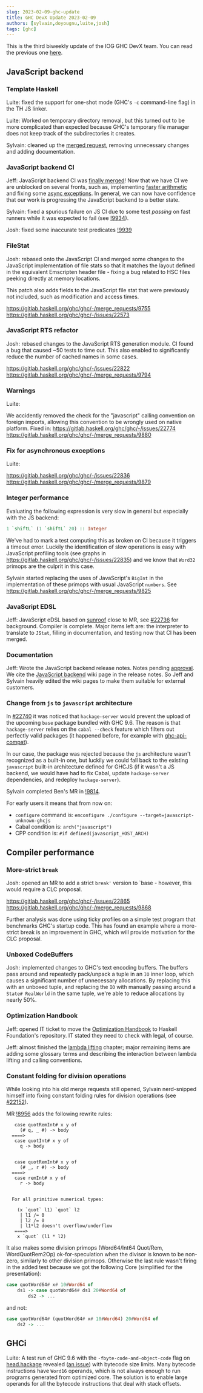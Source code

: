 ```yaml
---
slug: 2023-02-09-ghc-update
title: GHC DevX Update 2023-02-09
authors: [sylvain,doyougnu,luite,josh]
tags: [ghc]
---
```


This is the third biweekly update of the IOG GHC DevX team.
You can read the previous one [here](https://engineering.iog.io/2023-01-26-ghc-update).

## JavaScript backend

### Template Haskell

Luite: fixed the support for one-shot mode (GHC's `-c` command-line flag)
in the TH JS linker.

Luite: Worked on temporary directory removal, but this turned out to be more
complicated than expected because GHC's temporary file manager does not keep
track of the subdirectories it creates.

Sylvain: cleaned up the [merged request](https://gitlab.haskell.org/ghc/ghc/-/merge_requests/9779),
removing unnecessary changes and adding documentation.

### JavaScript backend CI

Jeff: JavaScript backend CI was [finally
merged](https://gitlab.haskell.org/ghc/ghc/-/merge_requests/9552)! Now that we
have CI we are unblocked on several fronts, such as, implementing [faster
arithmetic](https://gitlab.haskell.org/ghc/ghc/-/merge_requests/9825) and fixing
some [async
exceptions](https://gitlab.haskell.org/ghc/ghc/-/merge_requests/9879). In
general, we can now have confidence that our work is progressing the JavaScript
backend to a better state.

Sylvain: fixed a spurious failure on JS CI due to some test _passing_ on fast runners
while it was expected to fail (see [!9934](https://gitlab.haskell.org/ghc/ghc/-/merge_requests/9934)).

Josh: fixed some inaccurate test predicates [!9939](https://gitlab.haskell.org/ghc/ghc/-/merge_requests/9939)

### FileStat

Josh: rebased onto the JavaScript CI and merged some changes to the JavaScript
implementation of file stats so that it matches the layout defined in the equivalent
Emscripten header file - fixing a bug related to HSC files peeking directly at memory
locations.

This patch also adds fields to the JavaScript file stat that were previously not
included, such as modification and access times.

https://gitlab.haskell.org/ghc/ghc/-/merge_requests/9755
https://gitlab.haskell.org/ghc/ghc/-/issues/22573

### JavaScript RTS refactor

Josh: rebased changes to the JavaScript RTS generation module. CI found a bug that
caused ~50 tests to time out. This also enabled to significantly reduce the number of
cached names in some cases.

https://gitlab.haskell.org/ghc/ghc/-/issues/22822
https://gitlab.haskell.org/ghc/ghc/-/merge_requests/9794

### Warnings

Luite:

We accidently removed the check for the "javascript" calling convention on
foreign imports, allowing this convention to be wrongly used on native platform.
Fixed in:
https://gitlab.haskell.org/ghc/ghc/-/issues/22774
https://gitlab.haskell.org/ghc/ghc/-/merge_requests/9880

### Fix for asynchronous exceptions

Luite:

https://gitlab.haskell.org/ghc/ghc/-/issues/22836
https://gitlab.haskell.org/ghc/ghc/-/merge_requests/9879

### Integer performance

Evaluating the following expression is very slow in general but especially with
the JS backend:

```haskell
1 `shiftL` (1 `shiftL` 20) :: Integer
```

We've had to mark a test computing this as broken on CI because it triggers a
timeout error. Luckily the identification of slow operations is easy with
JavaScript profiling tools (see graphs in
https://gitlab.haskell.org/ghc/ghc/-/issues/22835) and we know that `Word32`
primops are the culprit in this case.

Sylvain started replacing the uses of JavaScript's `BigInt` in the
implementation of these primops with usual JavaScript `numbers`.
See https://gitlab.haskell.org/ghc/ghc/-/merge_requests/9825

### JavaScript EDSL

Jeff: JavaScript eDSL based on
[sunroof](https://github.com/ku-fpg/sunroof-compiler) close to MR, see
[#22736](https://gitlab.haskell.org/ghc/ghc/-/issues/22736) for background.
Compiler is complete. Major items left are: the interpreter to translate to
`JStat`, filling in documentation, and testing now that CI has been merged.

### Documentation

Jeff: Wrote the JavaScript backend release notes. Notes pending
[approval](https://gitlab.haskell.org/ghc/ghc/-/merge_requests/9828). We cite
the [JavaScript
backend](https://gitlab.haskell.org/ghc/ghc/-/wikis/javascript-backend) wiki
page in the release notes. So Jeff and Sylvain heavily edited the wiki pages to
make them suitable for external customers.

### Change from `js` to `javascript` architecture

In [#22740](https://gitlab.haskell.org/ghc/ghc/-/issues/22740) it was noticed that
`hackage-server` would prevent the upload of the upcoming `base` package bundled with GHC 9.6.
The reason is that `hackage-server` relies on the `cabal --check` feature which filters
out perfectly valid packages (it happened before, for example with [ghc-api-compat](https://gitlab.haskell.org/haskell/ghc-api-compat/-/issues/1)).

In our case, the package was rejected because the `js` architecture wasn't recognized
as a built-in one, but luckily we could fall back to the existing `javascript` built-in
architecture defined for GHCJS (if it wasn't a JS backend, we would have had to fix Cabal,
update `hackage-server` dependencies, and redeploy `hackage-server`).

Sylvain completed Ben's MR in [!9814](https://gitlab.haskell.org/ghc/ghc/-/merge_requests/9814).

For early users it means that from now on:
- `configure` command is: `emconfigure ./configure --target=javascript-unknown-ghcjs`
- Cabal condition is: `arch("javascript")`
- CPP condition is: `#if defined(javascript_HOST_ARCH)`

## Compiler performance

### More-strict `break`

Josh: opened an MR to add a strict `break'` version to `base - however, this would require a CLC proposal.

https://gitlab.haskell.org/ghc/ghc/-/issues/22865
https://gitlab.haskell.org/ghc/ghc/-/merge_requests/9868

Further analysis was done using ticky profiles on a simple test program that benchmarks GHC's startup code.
This has found an example where a more-strict break is an improvement in GHC, which will provide motivation
for the CLC proposal.

### Unboxed CodeBuffers

Josh: implemented changes to GHC's text encoding buffers. The buffers pass around and repeatedly pack/unpack
a tuple in an `IO` inner loop, which causes a significant number of unnecessary allocations. By replacing this
with an unboxed tuple, and replacing the `IO` with manually passing around a `State# RealWorld` in the same
tuple, we're able to reduce allocations by nearly 50%.

### Optimization Handbook

Jeff: opened IT ticket to move the [Optimization
Handbook](https://github.com/input-output-hk/hs-opt-handbook.github.io) to Haskell Foundation's repository.
IT stated they need to check with legal, of course.

Jeff: almost finished the [lambda
lifting](https://input-output-hk.github.io/hs-opt-handbook.github.io/src/Optimizations/GHC_opt/lambda_lifting.html)
chapter; major remaining items are adding some glossary terms and describing the
interaction between lambda lifting and calling conventions.


### Constant folding for division operations

While looking into his old merge requests still opened, Sylvain nerd-snipped
himself into fixing constant folding rules for division operations (see
[#22152](https://gitlab.haskell.org/ghc/ghc/-/issues/22152)).

MR [!8956](https://gitlab.haskell.org/ghc/ghc/-/merge_requests/8956) adds the
following rewrite rules:

```
   case quotRemInt# x y of
     (# q, _ #) -> body
  ====>
   case quotInt# x y of
     q -> body


   case quotRemInt# x y of
     (# _, r #) -> body
  ====>
   case remInt# x y of
     r -> body


  For all primitive numerical types:

    (x `quot` l1) `quot` l2
     | l1 /= 0
     | l2 /= 0
     | l1*l2 doesn't overflow/underflow
   ====>
    x `quot` (l1 * l2)
```

It also makes some division primops (Word64/Int64 Quot/Rem, WordQuotRem2Op)
ok-for-speculation when the divisor is known to be non-zero, similarly to other
division primops. Otherwise the last rule wasn't firing in the added test
because we got the following Core (simplified for the presentation):

```haskell
case quotWord64# x# 10#Word64 of
    ds1 -> case quotWord64# ds1 20#Word64 of
        ds2 -> ...
```

and not:

```haskell
case quotWord64# (quotWord64# x# 10#Word64) 20#Word64 of
    ds2 -> ...
```

## GHCi

Luite: A test run of GHC 9.6 with the `-fbyte-code-and-object-code` flag
on [head.hackage](https://ghc.gitlab.haskell.org/head.hackage/) revealed
([an issue](https://gitlab.haskell.org/ghc/ghc/-/issues/22888)) with bytecode
size limits. Many bytecode instructions have `Word16` operands, which
is not always enough to run programs generated from optimized core. The solution
is to enable large operands for all the bytecode instructions that deal with
stack offsets.
